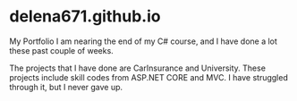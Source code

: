 # delena671.github.io
My Portfolio
I am nearing the end of my C# course, and I have done a lot these past couple of weeks.

The projects that I have done are CarInsurance and University. These projects include skill codes from ASP.NET CORE and MVC. 
I have struggled through it, but I never gave up. 
